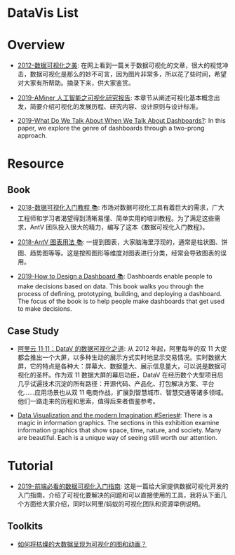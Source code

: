 # DataVis List

# Overview

- [2012-数据可视化之美](http://www.ituring.com.cn/article/9967): 在网上看到一篇关于数据可视化的文章，很大的视觉冲击，数据可视化是那么的妙不可言，因为图片非常多，所以花了些时间，希望对大家有所帮助。摘录下来，供大家鉴赏。

- [2019-AMiner 人工智能之可视化研究报告](https://static.aminer.cn/misc/pdf/visualization.pdf): 本章节从阐述可视化基本概念出发，简要介绍可视化的发展历程、研究内容、设计原则与设计标准。

- [2019-What Do We Talk About When We Talk About Dashboards?](https://alper.datav.is/publications/dashboards/): In this paper, we explore the genre of dashboards through a two-prong approach.

# Resource

## Book

- [2018-数据可视化入门教程 📚](https://www.yuque.com/mo-college/beginner-tutorial): 市场对数据可视化工具有着巨大的需求，广大工程师和学习者渴望得到清晰易懂、简单实用的培训教程。为了满足这些需求，AntV 团队投入很大的精力，编写了这本《数据可视化入门教程》。

- [2018-AntV 图表用法 📚](https://antv.alipay.com/zh-cn/vis/chart/index.html): 一提到图表，大家脑海里浮现的，通常是柱状图、饼图、趋势图等等。这是按照图形等维度对图表进行分类，经常会导致图表的误用。

- [2019-How to Design a Dashboard 📚](https://dataschool.com/how-to-design-a-dashboard/): Dashboards enable people to make decisions based on data. This book walks you through the process of defining, prototyping, building, and deploying a dashboard. The focus of the book is to help people make dashboards that get used to make decisions.

## Case Study

- [阿里云 11·11：DataV 的数据可视化之道](https://parg.co/U6K): 从 2012 年起，阿里每年的双 11 大促都会推出一个大屏，以多种生动的展示方式实时地显示交易情况。实时数据大屏，它的特点是各种大：屏幕大、数据量大、展示信息量大，可以说是数据可视化的圣杯。作为双 11 数据大屏的幕后功臣，DataV 在经历数个大型项目后几乎试遍技术沉淀的所有路径：开源代码、产品化、打包解决方案、平台化……应用场景也从双 11 电商作战，扩展到智慧城市、智慧交通等诸多领域。他们一路走来的历程和思索，值得后来者借鉴参考。

- [Data Visualization and the modern Imagination #Series#](https://exhibits.stanford.edu/dataviz): There is a magic in information graphics. The sections in this exhibition examine information graphics that show space, time, nature, and society. Many are beautiful. Each is a unique way of seeing still worth our attention.

# Tutorial

- [2019-前端必看的数据可视化入门指南](https://www.pushvps.com/1926.html): 这是一篇给大家提供数据可视化开发的入门指南，介绍了可视化要解决的问题和可以直接使用的工具，我将从下面几个方面给大家介绍，同时以阿里/蚂蚁的可视化团队和资源举例说明。

## Toolkits

- [如何将枯燥的大数据呈现为可视化的图和动画？](http://6me.us/PcSM)
